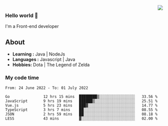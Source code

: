 <img align='right' src="https://github-readme-stats.vercel.app/api?username=jumodada&show_icons=true&theme=vue">

### Hello world 👋

I'm a Front-end developer 
    
## About
-  **Learning :** Java | NodeJs
-  **Languages :** Javascript | Java
-  **Hobbies:** Dota | The Legend of Zelda

### My code time

<!--START_SECTION:waka-->

```text
From: 24 June 2022 - To: 01 July 2022

Go               12 hrs 15 mins  ████████▒░░░░░░░░░░░░░░░░   33.56 %
JavaScript       9 hrs 19 mins   ██████▒░░░░░░░░░░░░░░░░░░   25.51 %
Vue.js           5 hrs 23 mins   ███▓░░░░░░░░░░░░░░░░░░░░░   14.77 %
TypeScript       3 hrs 7 mins    ██░░░░░░░░░░░░░░░░░░░░░░░   08.55 %
JSON             2 hrs 59 mins   ██░░░░░░░░░░░░░░░░░░░░░░░   08.18 %
LESS             43 mins         ▓░░░░░░░░░░░░░░░░░░░░░░░░   02.00 %
```

<!--END_SECTION:waka-->

